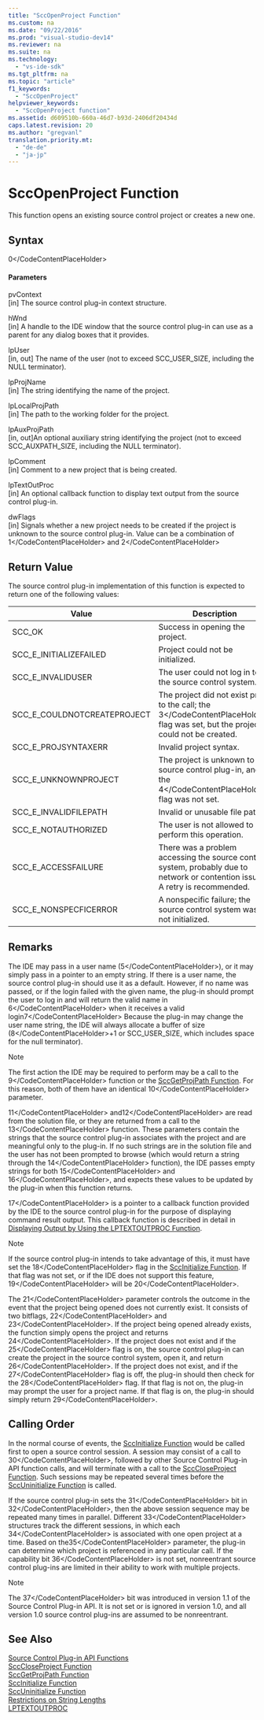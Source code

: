```yaml
---
title: "SccOpenProject Function"
ms.custom: na
ms.date: "09/22/2016"
ms.prod: "visual-studio-dev14"
ms.reviewer: na
ms.suite: na
ms.technology: 
  - "vs-ide-sdk"
ms.tgt_pltfrm: na
ms.topic: "article"
f1_keywords: 
  - "SccOpenProject"
helpviewer_keywords: 
  - "SccOpenProject function"
ms.assetid: d609510b-660a-46d7-b93d-2406df20434d
caps.latest.revision: 20
ms.author: "gregvanl"
translation.priority.mt: 
  - "de-de"
  - "ja-jp"
---
```

# SccOpenProject Function
This function opens an existing source control project or creates a new one.  
  
## Syntax  
  
<CodeContentPlaceHolder>0\</CodeContentPlaceHolder>  
#### Parameters  
 pvContext  
 [in] The source control plug-in context structure.  
  
 hWnd  
 [in] A handle to the IDE window that the source control plug-in can use as a parent for any dialog boxes that it provides.  
  
 lpUser  
 [in, out] The name of the user (not to exceed SCC_USER_SIZE, including the NULL terminator).  
  
 lpProjName  
 [in] The string identifying the name of the project.  
  
 lpLocalProjPath  
 [in] The path to the working folder for the project.  
  
 lpAuxProjPath  
 [in, out]An optional auxiliary string identifying the project (not to exceed SCC_AUXPATH_SIZE, including the NULL terminator).  
  
 lpComment  
 [in] Comment to a new project that is being created.  
  
 lpTextOutProc  
 [in] An optional callback function to display text output from the source control plug-in.  
  
 dwFlags  
 [in] Signals whether a new project needs to be created if the project is unknown to the source control plug-in. Value can be a combination of <CodeContentPlaceHolder>1\</CodeContentPlaceHolder> and <CodeContentPlaceHolder>2\</CodeContentPlaceHolder>  
  
## Return Value  
 The source control plug-in implementation of this function is expected to return one of the following values:  
  
|Value|Description|  
|-----------|-----------------|  
|SCC_OK|Success in opening the project.|  
|SCC_E_INITIALIZEFAILED|Project could not be initialized.|  
|SCC_E_INVALIDUSER|The user could not log in to the source control system.|  
|SCC_E_COULDNOTCREATEPROJECT|The project did not exist prior to the call;  the <CodeContentPlaceHolder>3\</CodeContentPlaceHolder> flag was set, but the project could not be created.|  
|SCC_E_PROJSYNTAXERR|Invalid project syntax.|  
|SCC_E_UNKNOWNPROJECT|The project is unknown to the source control plug-in, and the <CodeContentPlaceHolder>4\</CodeContentPlaceHolder> flag was not set.|  
|SCC_E_INVALIDFILEPATH|Invalid or unusable file path.|  
|SCC_E_NOTAUTHORIZED|The user is not allowed to perform this operation.|  
|SCC_E_ACCESSFAILURE|There was a problem accessing the source control system, probably due to network or contention issues. A retry is recommended.|  
|SCC_E_NONSPECFICERROR|A nonspecific failure; the source control system was not initialized.|  
  
## Remarks  
 The IDE may pass in a user name (<CodeContentPlaceHolder>5\</CodeContentPlaceHolder>), or it may simply pass in a pointer to an empty string. If there is a user name, the source control plug-in should use it as a default. However, if no name was passed, or if the login failed with the given name, the plug-in should prompt the user to log in and will return the valid name in <CodeContentPlaceHolder>6\</CodeContentPlaceHolder> when it receives a valid login<CodeContentPlaceHolder>7\</CodeContentPlaceHolder> Because the plug-in may change the user name string, the IDE will always allocate a buffer of size (<CodeContentPlaceHolder>8\</CodeContentPlaceHolder>+1 or SCC_USER_SIZE, which includes space for the null terminator).  
  
> [!NOTE]
>  The first action the IDE may be required to perform may be a call to the <CodeContentPlaceHolder>9\</CodeContentPlaceHolder> function or the [SccGetProjPath Function](../vs140/sccgetprojpath-function.md). For this reason, both of them have an identical <CodeContentPlaceHolder>10\</CodeContentPlaceHolder> parameter.  
  
 <CodeContentPlaceHolder>11\</CodeContentPlaceHolder> and<CodeContentPlaceHolder>12\</CodeContentPlaceHolder> are read from the solution file, or they are returned from a call to the <CodeContentPlaceHolder>13\</CodeContentPlaceHolder> function. These parameters contain the strings that the source control plug-in associates with the project and are meaningful only to the plug-in. If no such strings are in the solution file and the user has not been prompted to browse (which would return a string through the <CodeContentPlaceHolder>14\</CodeContentPlaceHolder> function), the IDE passes empty strings for both <CodeContentPlaceHolder>15\</CodeContentPlaceHolder> and <CodeContentPlaceHolder>16\</CodeContentPlaceHolder>, and expects these values to be updated by the plug-in when this function returns.  
  
 <CodeContentPlaceHolder>17\</CodeContentPlaceHolder> is a pointer to a callback function provided by the IDE to the source control plug-in for the purpose of displaying command result output. This callback function is described in detail in [Displaying Output by Using the LPTEXTOUTPROC Function](../vs140/lptextoutproc.md).  
  
> [!NOTE]
>  If the source control plug-in intends to take advantage of this, it must have set the <CodeContentPlaceHolder>18\</CodeContentPlaceHolder> flag in the [SccInitialize Function](../vs140/sccinitialize-function.md). If that flag was not set, or if the IDE does not support this feature, <CodeContentPlaceHolder>19\</CodeContentPlaceHolder> will be <CodeContentPlaceHolder>20\</CodeContentPlaceHolder>.  
  
 The <CodeContentPlaceHolder>21\</CodeContentPlaceHolder> parameter controls the outcome in the event that the project being opened does not currently exist. It consists of two bitflags, <CodeContentPlaceHolder>22\</CodeContentPlaceHolder> and <CodeContentPlaceHolder>23\</CodeContentPlaceHolder>. If the project being opened already exists, the function simply opens the project and returns <CodeContentPlaceHolder>24\</CodeContentPlaceHolder>. If the project does not exist and if the <CodeContentPlaceHolder>25\</CodeContentPlaceHolder> flag is on, the source control plug-in can create the project in the source control system, open it, and return <CodeContentPlaceHolder>26\</CodeContentPlaceHolder>. If the project does not exist, and if the <CodeContentPlaceHolder>27\</CodeContentPlaceHolder> flag is off, the plug-in should then check for the <CodeContentPlaceHolder>28\</CodeContentPlaceHolder> flag. If that flag is not on, the plug-in may prompt the user for a project name. If that flag is on, the plug-in should simply return <CodeContentPlaceHolder>29\</CodeContentPlaceHolder>.  
  
## Calling Order  
 In the normal course of events, the [SccInitialize Function](../vs140/sccinitialize-function.md) would be called first to open a source control session. A session may consist of a call to <CodeContentPlaceHolder>30\</CodeContentPlaceHolder>, followed by other Source Control Plug-in API function calls, and will terminate with a call to the [SccCloseProject Function](../vs140/scccloseproject-function.md). Such sessions may be repeated several times before the [SccUninitialize Function](../vs140/sccuninitialize-function.md) is called.  
  
 If the source control plug-in sets the <CodeContentPlaceHolder>31\</CodeContentPlaceHolder> bit in <CodeContentPlaceHolder>32\</CodeContentPlaceHolder>, then the above session sequence may be repeated many times in parallel. Different <CodeContentPlaceHolder>33\</CodeContentPlaceHolder> structures track the different sessions, in which each <CodeContentPlaceHolder>34\</CodeContentPlaceHolder> is associated with one open project at a time. Based on the<CodeContentPlaceHolder>35\</CodeContentPlaceHolder> parameter, the plug-in can determine which project is referenced in any particular call. If the capability bit <CodeContentPlaceHolder>36\</CodeContentPlaceHolder> is not set, nonreentrant source control plug-ins are limited in their ability to work with multiple projects.  
  
> [!NOTE]
>  The <CodeContentPlaceHolder>37\</CodeContentPlaceHolder> bit was introduced in version 1.1 of the Source Control Plug-in API. It is not set or is ignored in version 1.0, and all version 1.0 source control plug-ins are assumed to be nonreentrant.  
  
## See Also  
 [Source Control Plug-in API Functions](../vs140/source-control-plug-in-api-functions.md)   
 [SccCloseProject Function](../vs140/scccloseproject-function.md)   
 [SccGetProjPath Function](../vs140/sccgetprojpath-function.md)   
 [SccInitialize Function](../vs140/sccinitialize-function.md)   
 [SccUninitialize Function](../vs140/sccuninitialize-function.md)   
 [Restrictions on String Lengths](../vs140/restrictions-on-string-lengths.md)   
 [LPTEXTOUTPROC](../vs140/lptextoutproc.md)